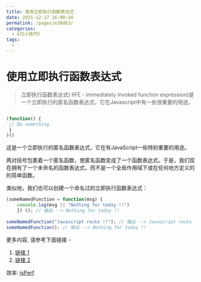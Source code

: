```yaml
---
title: 使用立即执行函数表达式
date: 2021-12-17 16:00:34
permalink: /pages/e30d63/
categories:
  - 《JS小技巧》
tags:
  - 
---
```



# 使用立即执行函数表达式



> 立即执行函数表达式( IIFE - immediately invoked function expression)是一个立即执行的匿名函数表达式，它在Javascript中有一些很重要的用途。

<!-- more -->
```javascript

(function() {
 // Do something​
 }
)()

```

这是一个立即执行的匿名函数表达式，它在有JavaScript一些特别重要的用途。

两对括号包裹着一个匿名函数，使匿名函数变成了一个函数表达式。于是，我们现在拥有了一个未命名的函数表达式，而不是一个全局作用域下或在任何地方定义的的简单函数。

类似地，我们也可以创建一个命名过的立即执行函数表达式：

```javascript
(someNamedFunction = function(msg) {
	console.log(msg || "Nothing for today !!")
	}) (); // 输出 --> Nothing for today !!​
​
someNamedFunction("Javascript rocks !!"); // 输出 --> Javascript rocks !!
someNamedFunction(); // 输出 --> Nothing for today !!​
```

更多内容, 请参考下面链接 - 
1. [链接 1](https://blog.mariusschulz.com/2016/01/13/disassembling-javascripts-iife-syntax) 
2. [链接 2](http://javascriptissexy.com/12-simple-yet-powerful-javascript-tips/) 

效率:
[jsPerf](http://jsperf.com/iife-with-call)